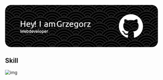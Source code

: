<div align="center"> <img src="./github-header-image.png"/> </div>

## Skill 
![img](https://skillicons.dev/icons?i=git,github,netlify,visualstudio,vscode,postman,html,css,sass,bootstrap,tailwind,javascript,webpack,react,cs)

